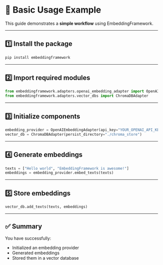 # 📝 Basic Usage Example

This guide demonstrates a **simple workflow** using EmbeddingFramework.

---

## 1️⃣ Install the package
```bash
pip install embeddingframework
```

---

## 2️⃣ Import required modules
```python
from embeddingframework.adapters.openai_embedding_adapter import OpenAIEmbeddingAdapter
from embeddingframework.adapters.vector_dbs import ChromaDBAdapter
```

---

## 3️⃣ Initialize components
```python
embedding_provider = OpenAIEmbeddingAdapter(api_key="YOUR_OPENAI_API_KEY")
vector_db = ChromaDBAdapter(persist_directory="./chroma_store")
```

---

## 4️⃣ Generate embeddings
```python
texts = ["Hello world", "EmbeddingFramework is awesome!"]
embeddings = embedding_provider.embed_texts(texts)
```

---

## 5️⃣ Store embeddings
```python
vector_db.add_texts(texts, embeddings)
```

---

## ✅ Summary
You have successfully:
- Initialized an embedding provider
- Generated embeddings
- Stored them in a vector database
